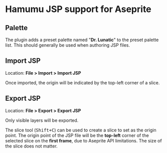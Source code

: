 # Hamumu JSP support for Aseprite

## Palette

The plugin adds a preset palette named "**Dr. Lunatic**" to the preset palette list. This should generally be used when authoring JSP files.

## Import JSP

Location: **File > Import > Import JSP**

Once imported, the origin will be indicated by the top-left corner of a slice.

## Export JSP

Location: **File > Export > Export JSP**

Only visible layers will be exported.

The slice tool (<kbd>Shift+C</kbd>) can be used to create a slice to set as the
origin point. The origin point of the JSP file will be the **top-left** corner
of the selected slice on the **first frame**, due to Aseprite API limitations.
The size of the slice does not matter.
